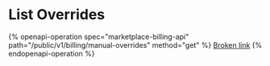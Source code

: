 # List Overrides

{% openapi-operation spec="marketplace-billing-api" path="/public/v1/billing/manual-overrides" method="get" %}
[Broken link](broken-reference)
{% endopenapi-operation %}
